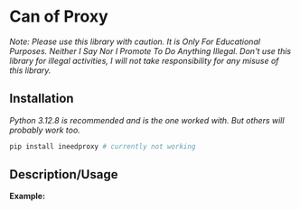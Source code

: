 # Can of Proxy

*Note: Please use this library with caution.
It is Only For Educational Purposes.
Neither I Say Nor I Promote To Do Anything Illegal.
Don't use this library for illegal activities, I
will not take responsibility for any misuse of this library.*

## Installation

*Python 3.12.8 is recommended and is the one worked with. But others will probably work too.*

```bash
pip install ineedproxy # currently not working
```

## Description/Usage

**Example:**

